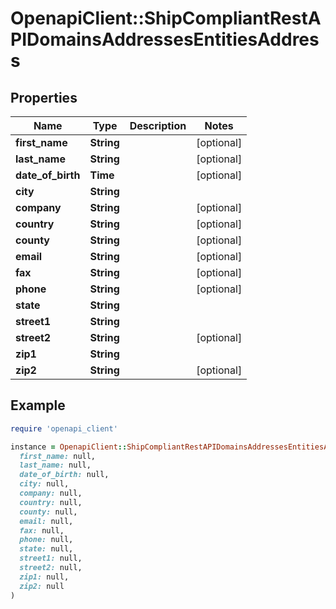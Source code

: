 # OpenapiClient::ShipCompliantRestAPIDomainsAddressesEntitiesAddress

## Properties

| Name | Type | Description | Notes |
| ---- | ---- | ----------- | ----- |
| **first_name** | **String** |  | [optional] |
| **last_name** | **String** |  | [optional] |
| **date_of_birth** | **Time** |  | [optional] |
| **city** | **String** |  |  |
| **company** | **String** |  | [optional] |
| **country** | **String** |  | [optional] |
| **county** | **String** |  | [optional] |
| **email** | **String** |  | [optional] |
| **fax** | **String** |  | [optional] |
| **phone** | **String** |  | [optional] |
| **state** | **String** |  |  |
| **street1** | **String** |  |  |
| **street2** | **String** |  | [optional] |
| **zip1** | **String** |  |  |
| **zip2** | **String** |  | [optional] |

## Example

```ruby
require 'openapi_client'

instance = OpenapiClient::ShipCompliantRestAPIDomainsAddressesEntitiesAddress.new(
  first_name: null,
  last_name: null,
  date_of_birth: null,
  city: null,
  company: null,
  country: null,
  county: null,
  email: null,
  fax: null,
  phone: null,
  state: null,
  street1: null,
  street2: null,
  zip1: null,
  zip2: null
)
```

